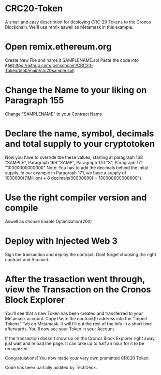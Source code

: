 # CRC20-Token
A small and easy description for deploying CRC-20 Tokens to the Cronos Blockchain. We'll use remix aswell as Metamask in this example. 

# Open remix.ethereum.org
Create New File and name it SAMPLENAME.sol
Paste the code into it(@https://github.com/joshschcom/CRC20-Token/blob/main/crc20sample.sol)

# Change the Name to your liking on Paragraph 155
Change "SAMPLENAME" to your Contract Name

# Declare the name, symbol, decimals and total supply to your cryptotoken
Now you have to override the these values, starting at paragraph 168 "SAMPLE", Paragraph 169 "SAMP", Paragraph 170 "8", Paragraph 171 "10000000000000" Note: You hav to add the decimals behind the inital supply. In our example in Paragraph 171, we have a supply of 1000000((1Million) + 8 decimals(00000000) = 100000000000000")

# Use the right compiler version and compile
Aswell as choose Enable Optimization(200)

# Deploy with Injected Web 3
Sign the transaction and deploy the contract. Dont forget choosing the right contract and Account.

# After the trasaction went through, view the Transaction on the Cronos Block Explorer
You'll see that a new Token has been created and transferred to your Metamask account. Copy Paste the contract(!) address into the "Import Tokens" Tab on Metamask. It will fill out the rest of the Info in a short time afterwards. You'll now see your Token in your Account.

If the transaction doesn't show up on the Cronos Block Explorer right away, just wait and reload the page. It can take up to half an hour for it to be recognized. 

Congratulations! You now made your very own preminted CRC20 Token.




Code has been partially audited by TechDeck. 

